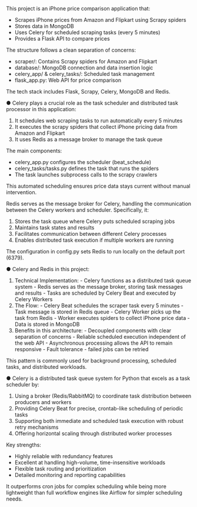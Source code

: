This project is an iPhone price comparison application that:

  - Scrapes iPhone prices from Amazon and Flipkart using Scrapy spiders
  - Stores data in MongoDB
  - Uses Celery for scheduled scraping tasks (every 5 minutes)
  - Provides a Flask API to compare prices

  The structure follows a clean separation of concerns:
  - scraper/: Contains Scrapy spiders for Amazon and Flipkart
  - database/: MongoDB connection and data insertion logic
  - celery_app/ & celery_tasks/: Scheduled task management
  - flask_app.py: Web API for price comparison

  The tech stack includes Flask, Scrapy, Celery, MongoDB and Redis.


● Celery plays a crucial role as the task scheduler and distributed task processor in this application:

  1. It schedules web scraping tasks to run automatically every 5 minutes
  2. It executes the scrapy spiders that collect iPhone pricing data from Amazon and Flipkart
  3. It uses Redis as a message broker to manage the task queue

  The main components:
  - celery_app.py configures the scheduler (beat_schedule)
  - celery_tasks/tasks.py defines the task that runs the spiders
  - The task launches subprocess calls to the scrapy crawlers

  This automated scheduling ensures price data stays current without manual intervention.


Redis serves as the message broker for Celery, handling the communication between the Celery workers and scheduler. Specifically, it:

  1. Stores the task queue where Celery puts scheduled scraping jobs
  2. Maintains task states and results
  3. Facilitates communication between different Celery processes
  4. Enables distributed task execution if multiple workers are running

  The configuration in config.py sets Redis to run locally on the default port (6379).

  ● Celery and Redis in this project:

  1. Technical Implementation:
    - Celery functions as a distributed task queue system
    - Redis serves as the message broker, storing task messages and results
    - Tasks are scheduled by Celery Beat and executed by Celery Workers
  2. The Flow:
    - Celery Beat schedules the scraper task every 5 minutes
    - Task message is stored in Redis queue
    - Celery Worker picks up the task from Redis
    - Worker executes spiders to collect iPhone price data
    - Data is stored in MongoDB
  3. Benefits in this architecture:
    - Decoupled components with clear separation of concerns
    - Reliable scheduled execution independent of the web API
    - Asynchronous processing allows the API to remain responsive
    - Fault tolerance - failed jobs can be retried

  This pattern is commonly used for background processing, scheduled tasks, and distributed workloads.

  ● Celery is a distributed task queue system for Python that excels as a task scheduler by:

  1. Using a broker (Redis/RabbitMQ) to coordinate task distribution between producers and workers
  2. Providing Celery Beat for precise, crontab-like scheduling of periodic tasks
  3. Supporting both immediate and scheduled task execution with robust retry mechanisms
  4. Offering horizontal scaling through distributed worker processes

  Key strengths:
  - Highly reliable with redundancy features
  - Excellent at handling high-volume, time-insensitive workloads
  - Flexible task routing and prioritization
  - Detailed monitoring and reporting capabilities

  It outperforms cron jobs for complex scheduling while being more lightweight than full workflow engines like Airflow for simpler scheduling needs.